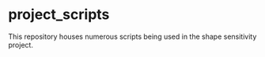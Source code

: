 # project_scripts

This repository houses numerous scripts being used in the shape sensitivity project. 
